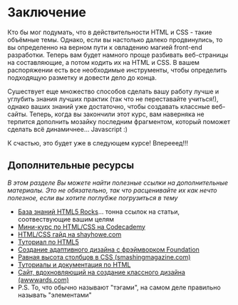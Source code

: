 # Заключение

Кто бы мог подумать, что в действительности HTML и CSS - такие объёмные темы. Однако, если вы настолько далеко продвинулись, то вы определенно на верном пути к овладению магией front-end разработки. Теперь вам будет намного проще разбивать веб-страницы на составляющие, а потом кодить их на HTML и CSS. В вашем распоряжении есть все необходимые инструменты, чтобы определить подходящую разметку и довести дело до конца.

Сушествует еще множество способов сделать вашу работу лучше и углубить знания лучших практик (так что не переставайте учиться!), однако ваших знаний уже достаточно, чтобы создавать классные веб-сайты. Теперь, когда вы закончили этот курс, вам наверняка не терпится дополнить мозайку последним фрагментом, который поможет сделать всё динамичнее... Javascript :)

К счастью, это будет уже в следующем курсе! Вперееед!!! 

## Дополнительные ресурсы

*В этом разделе Вы можете найти полезные ссылки на дополнительные материалы. Это не обязательно, так что расценивайте их как нечто полезное, если вы хотите поглубже погрузиться в тему*

* [База знаний HTML5 Rocks](http://www.html5rocks.com/en/)... тонна ссылок на статьи, соотвествующие вашим целям
* [Мини-курс по HTML/CSS на Codecademy](http://www.codecademy.com/tracks/web)
* [HTML/СSS гайд на shayhowe.com](http://learn.shayhowe.com/html-css/)
* [Туториал по HTML5](http://www.html-5-tutorial.com/start-html5-tutorial.htm)
* [Создание адаптивного дизайна с фрэймворком Foundation](http://alistapart.com/article/dive-into-responsive-prototyping-with-foundation)
* [Равная высота столбцов в CSS (smashingmagazine.com)](http://coding.smashingmagazine.com/2010/11/08/equal-height-columns-using-borders-and-negative-margins-with-css/)
* [Туториалы и документация по HTML](http://www.webplatform.org/)
* [Сайт, вдохновляющий на создание классного дизайна (awwwards.com)](http://www.awwwards.com/)
* P.S. То, что обычно называют "тэгами", на самом деле правильно называть "элементами"
